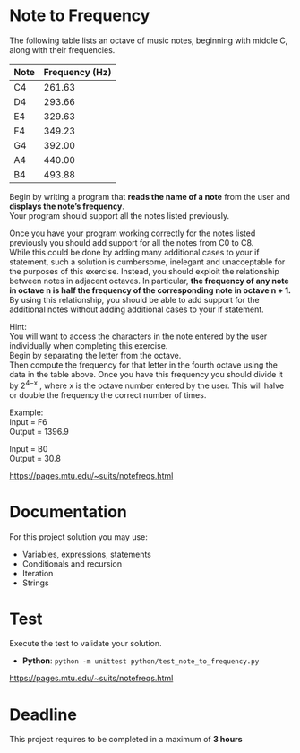 # Note to Frequency

The following table lists an octave of music notes, beginning with middle C, along
with their frequencies.

| Note | Frequency (Hz) |
|------|-----------|
|   C4   |    261.63      |
|   D4   |    293.66      |
|   E4   |    329.63      |  
|   F4   |    349.23      |  
|   G4   |    392.00      |  
|   A4   |    440.00      |  
|   B4   |    493.88      |  


Begin by writing a program that **reads the name of a note** from the user and **displays the note’s frequency**.  
Your program should support all the notes listed previously.

Once you have your program working correctly for the notes listed previously 
you should add support for all the notes from C0 to C8.   
While this could be done by adding many additional cases to your if statement, such a solution is cumbersome, 
inelegant and unacceptable for the purposes of this exercise. 
Instead, you should exploit the relationship between notes in adjacent octaves. 
In particular, **the frequency of any note in octave n is half the frequency of the corresponding note in octave n + 1.** 
By using this relationship, you should be able to add support for the additional notes without 
adding additional cases to your if statement.

Hint:  
You will want to access the characters in the note entered by the user individually when completing this exercise.  
Begin by separating the letter from the octave.  
Then compute the frequency for that letter in the fourth octave using the data in the table above. 
Once you have this frequency you should divide it by 2<sup>4−x</sup> , 
where x is the octave number entered by the user. 
This will halve or double the frequency the correct number of times.

Example:  
Input = F6  
Output = 1396.9 


Input = B0  
Output = 30.8 

https://pages.mtu.edu/~suits/notefreqs.html
# Documentation

For this project solution you may use:

- Variables, expressions, statements
- Conditionals and recursion
- Iteration
- Strings


# Test

Execute the test to validate your solution.

- **Python**: `python -m unittest python/test_note_to_frequency.py`

https://pages.mtu.edu/~suits/notefreqs.html


# Deadline

This project requires to be completed in a maximum of **3 hours**
